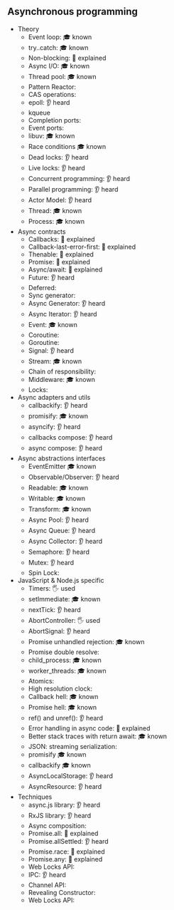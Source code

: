 ## Asynchronous programming

- Theory
  - Event loop: 🎓 known
  - try..catch: 🎓 known
  - Non-blocking: 🙋 explained
  - Async I/O: 🎓 known
  - Thread pool: 🎓 known
  - Pattern Reactor:
  - CAS operations:
  - epoll: 👂 heard
  - kqueue
  - Completion ports:
  - Event ports:
  - libuv: 🎓 known
  - Race conditions 🎓 known
  - Dead locks: 👂 heard
  - Live locks: 👂 heard
  - Concurrent programming: 👂 heard
  - Parallel programming: 👂 heard
  - Actor Model: 👂 heard
  - Thread: 🎓 known
  - Process: 🎓 known
- Async contracts
  - Callbacks: 🙋 explained
  - Callback-last-error-first: 🙋 explained
  - Thenable: 🙋 explained
  - Promise: 🙋 explained
  - Async/await: 🙋 explained
  - Future: 👂 heard
  - Deferred:
  - Sync generator:
  - Async Generator: 👂 heard
  - Async Iterator: 👂 heard
  - Event: 🎓 known
  - Coroutine:
  - Goroutine:
  - Signal: 👂 heard
  - Stream: 🎓 known
  - Chain of responsibility:
  - Middleware: 🎓 known
  - Locks:
- Async adapters and utils
  - callbackify: 👂 heard
  - promisify: 🎓 known
  - asyncify: 👂 heard
  - callbacks compose: 👂 heard
  - async compose: 👂 heard
- Async abstractions interfaces
  - EventEmitter 🎓 known
  - Observable/Observer: 👂 heard
  - Readable: 🎓 known
  - Writable: 🎓 known
  - Transform: 🎓 known
  - Async Pool: 👂 heard
  - Async Queue: 👂 heard
  - Async Collector: 👂 heard
  - Semaphore: 👂 heard
  - Mutex: 👂 heard
  - Spin Lock:
- JavaScript & Node.js specific
  - Timers: 🖐️ used
  - setImmediate: 🎓 known
  - nextTick: 👂 heard
  - AbortController: 🖐️ used
  - AbortSignal: 👂 heard
  - Promise unhandled rejection: 🎓 known
  - Promise double resolve:
  - child_process: 🎓 known
  - worker_threads: 🎓 known
  - Atomics:
  - High resolution clock:
  - Callback hell: 🎓 known
  - Promise hell: 🎓 known
  - ref() and unref(): 👂 heard
  - Error handling in async code: 🙋 explained
  - Better stack traces with return await: 🎓 known
  - JSON: streaming serialization:
  - promisify 🎓 known
  - callbackify 🎓 known
  - AsyncLocalStorage: 👂 heard
  - AsyncResource: 👂 heard
- Techniques
  - async.js library: 👂 heard
  - RxJS library: 👂 heard
  - Async composition: 
  - Promise.all: 🙋 explained
  - Promise.allSettled: 👂 heard
  - Promise.race: 🙋 explained
  - Promise.any: 🙋 explained
  - Web Locks API:
  - IPC: 👂 heard
  - Channel API:
  - Revealing Constructor:
  - Web Locks API:
